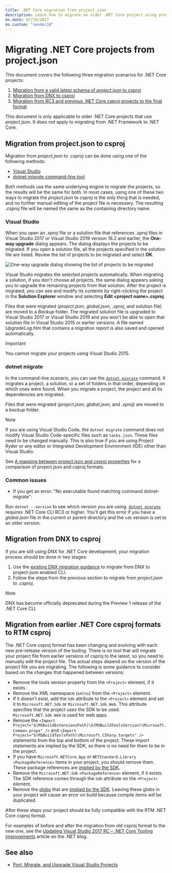 ```yaml
---
title: .NET Core migration from project.json
description: Learn how to migrate an older .NET Core project using project.json
ms.date: 07/19/2017
ms.custom: "seodec18"
---
```

# Migrating .NET Core projects from project.json

This document covers the following three migration scenarios for .NET Core projects:

1. [Migration from a valid latest schema of *project.json* to *csproj*](#migration-from-projectjson-to-csproj)
2. [Migration from DNX to csproj](#migration-from-dnx-to-csproj)
3. [Migration from RC3 and previous .NET Core csproj projects to the final format](#migration-from-earlier-net-core-csproj-formats-to-rtm-csproj)

This document is only applicable to older .NET Core projects that use project.json. It does not apply to migrating from .NET Framework to .NET Core.

## Migration from project.json to csproj

Migration from *project.json* to *.csproj* can be done using one of the following methods:

- [Visual Studio](#visual-studio)
- [dotnet migrate command-line tool](#dotnet-migrate)

Both methods use the same underlying engine to migrate the projects, so the results will be the same for both. In most cases, using one of these two ways to migrate the *project.json* to *csproj* is the only thing that is needed, and no further manual editing of the project file is necessary. The resulting *.csproj* file will be named the same as the containing directory name.

### Visual Studio

When you open an *.xproj* file or a solution file that references *.xproj* files in Visual Studio 2017 or Visual Studio 2019 version 16.2 and earlier, the **One-way upgrade** dialog appears. The dialog displays the projects to be migrated. If you open a solution file, all the projects specified in the solution file are listed. Review the list of projects to be migrated and select **OK**.

![One-way upgrade dialog showing the list of projects to be migrated](media/one-way-upgrade.jpg)

Visual Studio migrates the selected projects automatically. When migrating a solution, if you don't choose all projects, the same dialog appears asking you to upgrade the remaining projects from that solution. After the project is migrated, you can see and modify its contents by right-clicking the project in the **Solution Explorer** window and selecting **Edit \<project name>.csproj**.

Files that were migrated (*project.json*, *global.json*, *.xproj*, and solution file) are moved to a *Backup* folder. The migrated solution file is upgraded to Visual Studio 2017 or Visual Studio 2019 and you won't be able to open that solution file in Visual Studio 2015 or earlier versions. A file named *UpgradeLog.htm* that contains a migration report is also saved and opened automatically.

> [!IMPORTANT]
> You cannot migrate your projects using Visual Studio 2015.

### dotnet migrate

In the command-line scenario, you can use the [`dotnet migrate`](../tools/dotnet-migrate.md) command. It migrates a project, a solution, or a set of folders in that order, depending on which ones were found. When you migrate a project, the project and all its dependencies are migrated.

Files that were migrated (*project.json*, *global.json*, and *.xproj*) are moved to a *backup* folder.

> [!NOTE]
> If you are using Visual Studio Code, the `dotnet migrate` command does not modify Visual Studio Code-specific files such as `tasks.json`. These files need to be changed manually.
> This is also true if you are using Project Ryder or any editor or Integrated Development Environment (IDE) other than Visual Studio.

See [A mapping between project.json and csproj properties](../tools/project-json-to-csproj.md) for a comparison of project.json and csproj formats.

### Common issues

- If you get an error: "No executable found matching command dotnet-migrate":

Run `dotnet --version` to see which version you are using. [`dotnet migrate`](../tools/dotnet-migrate.md) requires .NET Core CLI RC3 or higher.
You’ll get this error if you have a *global.json* file in the current or parent directory and the `sdk` version is set to an older version.

## Migration from DNX to csproj

If you are still using DNX for .NET Core development, your migration process should be done in two stages:

1. Use the [existing DNX migration guidance](from-dnx.md) to migrate from DNX to project-json enabled CLI.
2. Follow the steps from the previous section to migrate from *project.json* to *.csproj*.  

> [!NOTE]
> DNX has become officially deprecated during the Preview 1 release of the .NET Core CLI.

## Migration from earlier .NET Core csproj formats to RTM csproj

The .NET Core csproj format has been changing and evolving with each new pre-release version of the tooling. There is no tool that will migrate your project file from earlier versions of csproj to the latest, so you need to manually edit the project file. The actual steps depend on the version of the project file you are migrating. The following is some guidance to consider based on the changes that happened between versions:

- Remove the tools version property from the `<Project>` element, if it exists.
- Remove the XML namespace (`xmlns`) from the `<Project>` element.
- If it doesn't exist, add the `Sdk` attribute to the `<Project>` element and set it to `Microsoft.NET.Sdk` or `Microsoft.NET.Sdk.Web`. This attribute specifies that the project uses the SDK to be used. `Microsoft.NET.Sdk.Web` is used for web apps.
- Remove the `<Import Project="$(MSBuildExtensionsPath)\$(MSBuildToolsVersion)\Microsoft.Common.props" />` and `<Import Project="$(MSBuildToolsPath)\Microsoft.CSharp.targets" />` statements from the top and bottom of the project. These import statements are implied by the SDK, so there is no need for them to be in the project.
- If you have `Microsoft.NETCore.App` or `NETStandard.Library` `<PackageReference>` items in your project, you should remove them. These package references are [implied by the SDK](https://aka.ms/sdkimplicitrefs).
- Remove the `Microsoft.NET.Sdk` `<PackageReference>` element, if it exists. The SDK reference comes through the `Sdk` attribute on the `<Project>` element.
- Remove the [globs](https://en.wikipedia.org/wiki/Glob_(programming)) that are [implied by the SDK](../tools/csproj.md#default-compilation-includes-in-net-core-projects). Leaving these globs in your project will cause an error on build because compile items will be duplicated.

After these steps your project should be fully compatible with the RTM .NET Core csproj format.

For examples of before and after the migration from old csproj format to the new one, see the [Updating Visual Studio 2017 RC – .NET Core Tooling improvements](https://devblogs.microsoft.com/dotnet/updating-visual-studio-2017-rc-net-core-tooling-improvements/) article on the .NET blog.

## See also

- [Port, Migrate, and Upgrade Visual Studio Projects](/visualstudio/porting/port-migrate-and-upgrade-visual-studio-projects)
